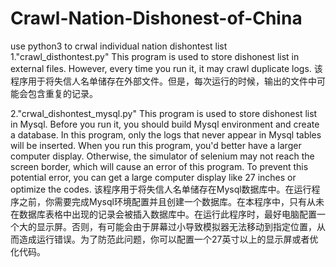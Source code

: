 # Crawl-Nation-Dishonest-of-China
use python3 to crwal individual nation dishontest list
1."crawl_disthontest.py" 
This program is used to store dishonest list in external files. However, every time you run it, it may crawl duplicate logs.
该程序用于将失信人名单储存在外部文件。但是，每次运行的时候，输出的文件中可能会包含重复的记录。

2."crwal_dishontest_mysql.py"
This program is used to store dishonest list in Mysql. Before you run it, you should build Mysql environment and create a database.
In this program, only the logs that never appear in Mysql tables will be inserted.
When you run this program, you'd better have a larger computer display. Otherwise, the simulator of selenium may not reach the screen border, which will cause an error of this program. To prevent this potential error, you can get a large computer display like 27 inches or optimize the codes.
该程序用于将失信人名单储存在Mysql数据库中。在运行程序之前，你需要完成Mysql环境配置并且创建一个数据库。在本程序中，只有从未在数据库表格中出现的记录会被插入数据库中。在运行此程序时，最好电脑配置一个大的显示屏。否则，有可能会由于屏幕过小导致模拟器无法移动到指定位置，从而造成运行错误。为了防范此问题，你可以配置一个27英寸以上的显示屏或者优化代码。
